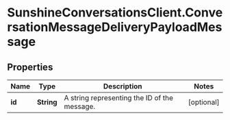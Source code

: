 # SunshineConversationsClient.ConversationMessageDeliveryPayloadMessage

## Properties

Name | Type | Description | Notes
------------ | ------------- | ------------- | -------------
**id** | **String** | A string representing the ID of the message. | [optional] 



